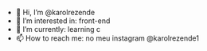- 👋 Hi, I’m @karolrezende
- 👀 I’m interested in: front-end
- 🌱 I’m currently: learning c
- 📫 How to reach me: no meu instagram @karolrezende1

<!---
karolrezende/karolrezende is a ✨ special ✨ repository because its `README.md` (this file) appears on your GitHub profile.
You can click the Preview link to take a look at your changes.
--->
